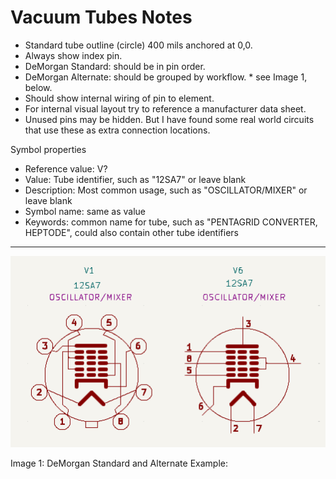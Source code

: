 # Vacuum Tubes Notes
- Standard tube outline (circle) 400 mils anchored at 0,0.
- Always show index pin.
- DeMorgan Standard: should be in pin order.
- DeMorgan Alternate: should be grouped by workflow. * see Image 1, below.
- Should show internal wiring of pin to element.
- For internal visual layout try to reference a manufacturer data sheet.
- Unused pins may be hidden. But I have found some real world circuits that use these as extra connection locations.

Symbol properties

- Reference value: V?
- Value: Tube identifier, such as "12SA7" or leave blank
- Description: Most common usage, such as "OSCILLATOR/MIXER" or leave blank
- Symbol name: same as value
- Keywords: common name for tube, such as "PENTAGRID CONVERTER, HEPTODE", could also
  contain other tube identifiers


---
![DeMorgan Standard and Alternate Example](/images/DeMorgan_Example.png)

Image 1: DeMorgan Standard and Alternate Example:
